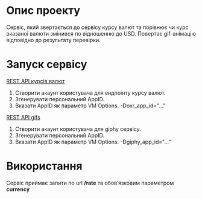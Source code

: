# Опис проекту
Сервіс, який звертається до сервісу курсу валют та порівнює чи курс вказаної валюти змінився по відношенню до USD.
Повертає gif-анімацію відповідно до результату перевірки.

# Запуск сервісу
[REST API курсів валют](https://docs.openexchangerates.org/)
1. Створити акаунт користувача для ендпоінту курсу валют.
2. Згенерувати персональний AppID.
3. Вказати AppID як параметр VM Options. -Doxr_app_id="..."

[REST API gifs](https://developers.giphy.com/docs/api#quick-start-guide)
1. Створити акаунт користувача для giphy сервісу.
2. Згенерувати персональний AppID.
3. Вказати AppID як параметр VM Options. -Dgiphy_app_id="..."

# Використання
Сервіс приймає запити по url **/rate** та обовʼязковим параметром **currency**